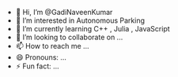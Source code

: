 - 👋 Hi, I’m @GadiNaveenKumar
- 👀 I’m interested in Autonomous Parking
- 🌱 I’m currently learning C++ , Julia , JavaScript
- 💞️ I’m looking to collaborate on ...
- 📫 How to reach me ...
- 😄 Pronouns: ...
- ⚡ Fun fact: ...

<!---
GadiNaveenKumar/GadiNaveenKumar is a ✨ special ✨ repository because its `README.md` (this file) appears on your GitHub profile.
You can click the Preview link to take a look at your changes.
--->
